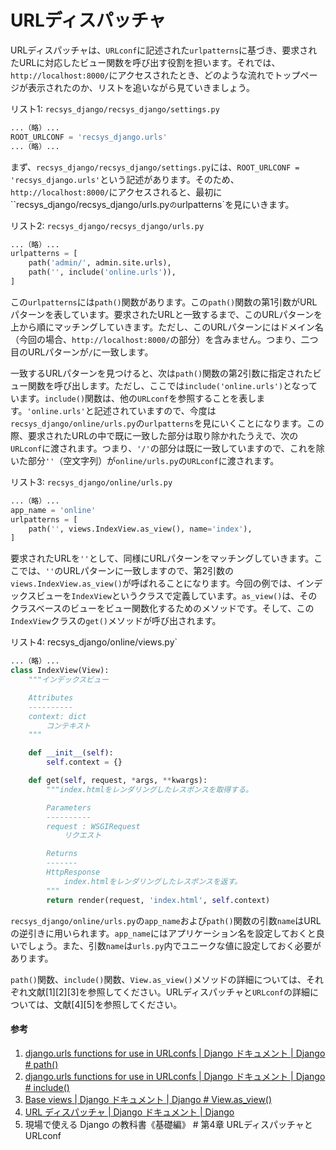 # URLディスパッチャ

URLディスパッチャは、`URLconf`に記述された`urlpatterns`に基づき、要求されたURLに対応したビュー関数を呼び出す役割を担います。それでは、`http://localhost:8000/`にアクセスされたとき、どのような流れでトップページが表示されたのか、リストを追いながら見ていきましょう。

リスト1: `recsys_django/recsys_django/settings.py`
```py
...（略）...
ROOT_URLCONF = 'recsys_django.urls'
...（略）...
```

まず、`recsys_django/recsys_django/settings.py`には、`ROOT_URLCONF = 'recsys_django.urls'`という記述があります。そのため、`http://localhost:8000/`にアクセスされると、最初に``recsys_django/recsys_django/urls.py`の`urlpatterns`を見にいきます。

リスト2: `recsys_django/recsys_django/urls.py`
```py
...（略）...
urlpatterns = [
    path('admin/', admin.site.urls),
    path('', include('online.urls')),
]
```

この`urlpatterns`には`path()`関数があります。この`path()`関数の第1引数がURLパターンを表しています。要求されたURLと一致するまで、このURLパターンを上から順にマッチングしていきます。ただし、このURLパターンにはドメイン名（今回の場合、`http://localhost:8000/`の部分）を含みません。つまり、二つ目のURLパターンが`/`に一致します。

一致するURLパターンを見つけると、次は`path()`関数の第2引数に指定されたビュー関数を呼び出します。ただし、ここでは`include('online.urls')`となっています。`include()`関数は、他の`URLconf`を参照することを表します。`'online.urls'`と記述されていますので、今度は`recsys_django/online/urls.py`の`urlpatterns`を見にいくことになります。この際、要求されたURLの中で既に一致した部分は取り除かれたうえで、次の`URLconf`に渡されます。つまり、`'/'`の部分は既に一致していますので、これを除いた部分`''`（空文字列）が`online/urls.py`の`URLconf`に渡されます。

リスト3: `recsys_django/online/urls.py`
```py
...（略）...
app_name = 'online'
urlpatterns = [
    path('', views.IndexView.as_view(), name='index'),
]
```

要求されたURLを`''`として、同様にURLパターンをマッチングしていきます。ここでは、`''`のURLパターンに一致しますので、第2引数の`views.IndexView.as_view()`が呼ばれることになります。今回の例では、インデックスビューを`IndexView`というクラスで定義しています。`as_view()`は、そのクラスベースのビューをビュー関数化するためのメソッドです。そして、この`IndexView`クラスの`get()`メソッドが呼び出されます。

リスト4: recsys_django/online/views.py`
```py
...（略）...
class IndexView(View):
    """インデックスビュー

    Attributes
    ----------
    context: dict
        コンテキスト
    """

    def __init__(self):
        self.context = {}

    def get(self, request, *args, **kwargs):
        """index.htmlをレンダリングしたレスポンスを取得する。

        Parameters
        ----------
        request : WSGIRequest
            リクエスト

        Returns
        -------
        HttpResponse
            index.htmlをレンダリングしたレスポンスを返す。
        """
        return render(request, 'index.html', self.context)
```

`recsys_django/online/urls.py`の`app_name`および`path()`関数の引数`name`はURLの逆引きに用いられます。`app_name`にはアプリケーション名を設定しておくと良いでしょう。また、引数`name`は`urls.py`内でユニークな値に設定しておく必要があります。

`path()`関数、`include()`関数、`View.as_view()`メソッドの詳細については、それぞれ文献[1][2][3]を参照してください。URLディスパッチャと`URLconf`の詳細については、文献[4][5]を参照してください。

#### 参考
1. [django.urls functions for use in URLconfs | Django ドキュメント | Django # path()](https://docs.djangoproject.com/ja/4.1/ref/urls/#django.urls.path)
1. [django.urls functions for use in URLconfs | Django ドキュメント | Django # include()](https://docs.djangoproject.com/ja/4.1/ref/urls/#django.urls.include)
1. [Base views | Django ドキュメント | Django # View.as_view()](https://docs.djangoproject.com/ja/4.1/ref/class-based-views/base/#django.views.generic.base.View.as_view)
1. [URL ディスパッチャ | Django ドキュメント | Django](https://docs.djangoproject.com/ja/4.1/topics/http/urls/)
1. 現場で使える Django の教科書《基礎編》 # 第4章 URLディスパッチャとURLconf
